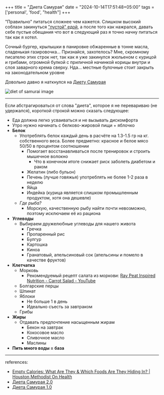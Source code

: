 +++
title = "Диета Самурая"
date = "2024-10-14T17:51:48+05:00"
tags = ['personal', 'food', "health"]
+++

"Правильно" питаться сложнее чем кажется. Слишком высокий соблазн закинуться ["пустой" едой](https://www.houstonmethodist.org/blog/articles/2021/jan/empty-calories-what-are-they-and-which-foods-are-they-hiding-in/), а после того как нажрался, давать себе пустые обещания что вот в следующий раз я точно начну питаться так как я хотел. 

Сочный бургер, крылышки в панировке обжаренные в тонне масла, сладенькая газировочка...
Признайся, захотелось? Мне, скромному писателю этих строк нет, так как я уже закинулся жюльеном с курицой и грибами, огромной булкой с приличной начинкой корицы внутри и слоя заварного крема сверху. Нда... местные булочные стоит закрыть на законодательном уровне

Довольно давно я наткнулся на [Диету Самурая](https://vk.com/@biobezpredel-samaya-optimalnaya-dieta-kotoruu-tolko-vidyval-svet)

![diet of samurai image](/static/images/diet_samurai.png)

---

Если абстрагироваться от слова "диета", которое я не перевариваю (не удержался), короткой строкой можно сказать следующее:
- Еда должна легко усваиваться и не вызывать дискомфорта
- Утро нужно начинать с белково-жировой пищи + яблочко
- **Белок**
	- Употреблять белок каждый день в расчёте на 1.3-1.5 гр на кг. собственного веса. Более предметно: красное и белое мясо 50/50 в процентом соотношении
		- Помогает восстанавливаться после тренировок и строить мышечное волокно
			- Что в конечном итоге снижает риск заболеть диабетом и раком
		- Желатин (либо бульон)
		- Печень (лучше говяжья) употреблять не более 1-2 раза в неделю
		- Яйца
		- Индейка (курица является слишком промышленным продуктом, хотя она дешевле)
	- *Где рыба?* 
		- Морскую, качественную рыбу найти почти невозможно, поэтому исключаем её из рациона
- **Углеводы**
	- Выбираем дружелюбные углеводы для нашего живота
		- Гречка
		- Пропаренный рис
		- Булгур
		- Картошка
		- Киноа
		- Гранатовый, апельсиновый сок (апельсины и помело в качестве фруктов)
- **Клетчатка**
	- Морковь
		- Рекомендуемый рецепт салата из моркови: [Ray Peat Inspired Nutrition - Carrot Salad - YouTube](https://www.youtube.com/watch?v=ziz3o2EOvWU)
	- Болгарские перцы
	- Шпинат
	- Яблоки
		- Не больше 1 в день
		- Идеально съесть за завтраком
	- Грибы
- **Жиры**
	- Отдавать предпочтение насыщенным жирам
		- Бекон на завтрак
		- Кокосовое масло
		- Сливочное масло
		- Маслины
- **Пить много воды = база**

---

references:
- [Empty Calories: What Are They & Which Foods Are They Hiding In? | Houston Methodist On Health](https://www.houstonmethodist.org/blog/articles/2021/jan/empty-calories-what-are-they-and-which-foods-are-they-hiding-in/)
- [Диета Самурая 2.0](https://vk.com/@biobezpredel-samaya-optimalnaya-dieta-20)
- [Диета Самурая 1.0](https://vk.com/@biobezpredel-samaya-optimalnaya-dieta-kotoruu-tolko-vidyval-svet)
